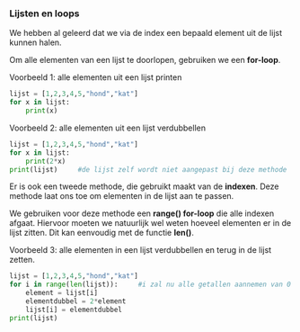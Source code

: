 ### Lijsten en loops

We hebben al geleerd dat we via de index een bepaald element uit de lijst kunnen halen.

Om alle elementen van een lijst te doorlopen, gebruiken we een **for-loop**.

Voorbeeld 1: alle elementen uit een lijst printen
```python
lijst = [1,2,3,4,5,"hond","kat"]
for x in lijst:
    print(x)
```

Voorbeeld 2: alle elementen uit een lijst verdubbellen
```python
lijst = [1,2,3,4,5,"hond","kat"]
for x in lijst:
    print(2*x)
print(lijst)     #de lijst zelf wordt niet aangepast bij deze methode
```


Er is ook een tweede methode, die gebruikt maakt van de **indexen**. Deze methode laat ons toe om elementen in de lijst aan te passen.

We gebruiken voor deze methode een **range() for-loop** die alle indexen afgaat. Hiervoor moeten we natuurlijk wel weten hoeveel elementen er in de lijst zitten. Dit kan eenvoudig met de functie **len()**.

Voorbeeld 3: alle elementen in een lijst verdubbellen en terug in de lijst zetten. 
```python
lijst = [1,2,3,4,5,"hond","kat"]
for i in range(len(lijst)):     #i zal nu alle getallen aannemen van 0 t.e.m. 6
    element = lijst[i]
    elementdubbel = 2*element
    lijst[i] = elementdubbel
print(lijst)
```
